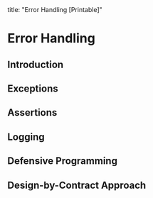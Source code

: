 <frontmatter>
title: "Error Handling [Printable]"
</frontmatter>

<link rel="stylesheet" href="{{baseUrl}}/css/textbook.css">

<div class="website-content">

<div id="main">

# Error Handling

## Introduction

<include src="introduction/what/print.md" />

## Exceptions

<include src="exceptions/what/print.md" />
<include src="exceptions/how/print.md" />
<include src="exceptions/when/print.md" />

## Assertions

<include src="assertions/what/print.md" />
<include src="assertions/how/print.md" />
<include src="assertions/when/print.md" />

## Logging

<include src="logging/what/print.md" />
<include src="logging/how/print.md" />

## Defensive Programming

<include src="defensiveProgramming/what/print.md" />
<include src="defensiveProgramming/compulsoryAssociations/print.md" />
<include src="defensiveProgramming/1to1Associations/print.md" />
<include src="defensiveProgramming/referentialIntegrity/print.md" />
<include src="defensiveProgramming/when/print.md" />

## Design-by-Contract Approach

<include src="designByContract/what/print.md" />

</div>

</div>
